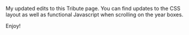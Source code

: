 My updated edits to this Tribute page.
You can find updates to the CSS layout as well as functional Javascript when scrolling on the year boxes.

Enjoy!
